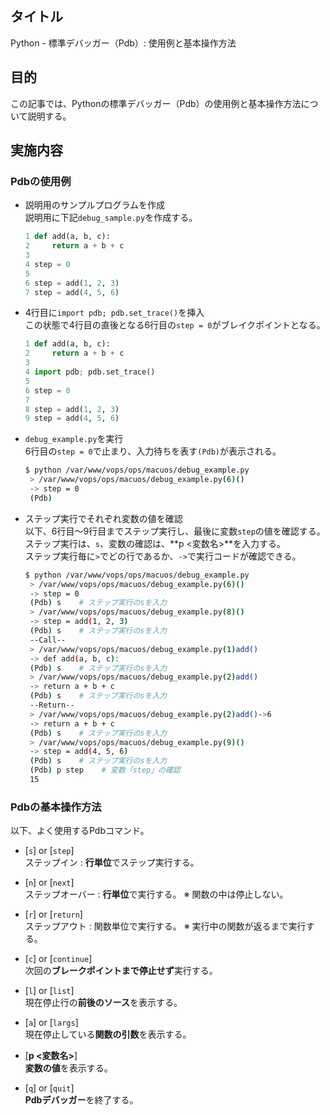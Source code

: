 ## タイトル
Python - 標準デバッガー（Pdb）: 使用例と基本操作方法

## 目的
この記事では、Pythonの標準デバッガー（Pdb）の使用例と基本操作方法について説明する。

## 実施内容
### Pdbの使用例
- 説明用のサンプルプログラムを作成<br>
説明用に下記`debug_sample.py`を作成する。<br>
  ```python
  1 def add(a, b, c):
  2     return a + b + c
  3 
  4 step = 0
  5
  6 step = add(1, 2, 3)
  7 step = add(4, 5, 6)
  ```

- 4行目に`import pdb; pdb.set_trace()`を挿入<br>
この状態で4行目の直後となる6行目の`step = 0`がブレイクポイントとなる。
  ```python
  1 def add(a, b, c):
  2     return a + b + c
  3
  4 import pdb; pdb.set_trace()
  5
  6 step = 0
  7
  8 step = add(1, 2, 3)
  9 step = add(4, 5, 6)
  ```

- `debug_example.py`を実行<br>
6行目の`step = 0`で止まり、入力待ちを表す`(Pdb)`が表示される。
  ```bash
  $ python /var/www/vops/ops/macuos/debug_example.py
   > /var/www/vops/ops/macuos/debug_example.py(6)()
   -> step = 0
   (Pdb)
  ```

- ステップ実行でそれぞれ変数の値を確認<br>
以下、6行目～9行目までステップ実行し、最後に変数`step`の値を確認する。<br>
ステップ実行は、`s`、変数の確認は、**p <変数名>**を入力する。<br>
ステップ実行毎に`>`でどの行であるか、`->`で実行コードが確認できる。
  ```bash
  $ python /var/www/vops/ops/macuos/debug_example.py
   > /var/www/vops/ops/macuos/debug_example.py(6)()
   -> step = 0
   (Pdb) s    # ステップ実行のsを入力
   > /var/www/vops/ops/macuos/debug_example.py(8)()
   -> step = add(1, 2, 3)
   (Pdb) s    # ステップ実行のsを入力
   --Call--
   > /var/www/vops/ops/macuos/debug_example.py(1)add()
   -> def add(a, b, c):
   (Pdb) s    # ステップ実行のsを入力
   > /var/www/vops/ops/macuos/debug_example.py(2)add()
   -> return a + b + c
   (Pdb) s    # ステップ実行のsを入力
   --Return--
   > /var/www/vops/ops/macuos/debug_example.py(2)add()->6
   -> return a + b + c
   (Pdb) s    # ステップ実行のsを入力
   > /var/www/vops/ops/macuos/debug_example.py(9)()
   -> step = add(4, 5, 6)
   (Pdb) s    # ステップ実行のsを入力
   (Pdb) p step    # 変数「step」の確認
   15
  ```

### Pdbの基本操作方法
以下、よく使用するPdbコマンド。
- [`s`] or [`step`]<br>
ステップイン : **行単位**でステップ実行する。

- [`n`] or [`next`]<br>
ステップオーバー : **行単位**で実行する。
※ 関数の中は停止しない。

- [`r`] or [`return`]<br>
ステップアウト : 関数単位で実行する。
※ 実行中の関数が返るまで実行する。

- [`c`] or [`continue`]<br>
次回の**ブレークポイントまで停止せず**実行する。

- [`l`] or [`list`]<br>
現在停止行の**前後のソース**を表示する。

- [`a`] or [`largs`]<br>
現在停止している**関数の引数**を表示する。

- [**p <変数名>**]<br>
**変数の値**を表示する。

- [`q`] or [`quit`]<br>
**Pdbデバッガー**を終了する。
